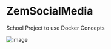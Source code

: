 # ZemSocialMedia
School Project to use Docker Concepts



![image](https://github.com/user-attachments/assets/3e17a90f-6bf0-4255-8845-ddf97b8705e1)


